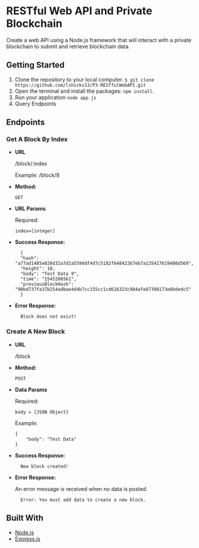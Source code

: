 # RESTful Web API and Private Blockchain

Create a web API using a Node.js framework that will interact with a private blockchain to submit and retrieve blockchain data.

## Getting Started

1. Clone the repository to your local computer. 
    `$ git clone https://github.com/lshicks13/P3-RESTfulWebAPI.git`
2. Open the terminal and install the packages: `npm install`.
3. Run your application `node app.js`
4. Query Endpoints

## Endpoints

### Get A Block By Index

* **URL**

    /block/:index
    
    Example: /block/8

* **Method:**

    ```GET```

* **URL Params**

    Required:

    ```index=[integer]```

* **Success Response:**
 
    
        {
        "hash": "a77ad1485e820d32a7d1a559ddf4d7c5182f64842267eb7a135417619408d569",
        "height": 10,
        "body": "Test Data 9",
        "time": "1545286561",
        "previousBlockHash": "90bd737fa37b254adbae4d4b7cc155cc1cd616323c904afe87398173e0bdedc5"
        }
        
* **Error Response:**

        Block does not exist!
        
### Create A New Block

* **URL**

    /block

* **Method:**

    ```POST```

* **Data Params**

    Required:

    ```body = [JSON Object]```
    
    Example: 
    ```
    {
        "body": "Test Data"
    }
    ```

* **Success Response:**
 
        New block created!
        
* **Error Response:**
    
    An error message is received when no data is posted.

        Error: You must add data to create a new block.

## Built With

* [Node.js](https://nodejs.org/en/)
* [Express.js](https://expressjs.com/)
